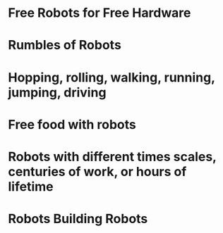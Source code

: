 # Free Robots for Free Hardware

# Rumbles of Robots

# Hopping, rolling, walking, running, jumping, driving

# Free food with robots

# Robots with different times scales, centuries of work, or hours of lifetime

# Robots Building Robots
